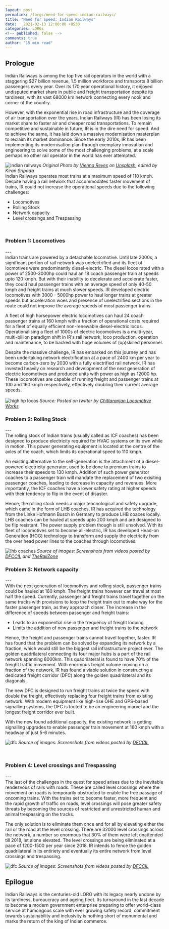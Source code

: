 ```yaml
---
layout: post
permalink: /lorgs/need-for-speed-indian-railways/
title: "Need for Speed: Indian Railways"
date:   2021-02-13 12:00:00 +0530
categories: LORGs
<!-- published: false -->
comments: true
author: "15 min read"
---
```


<h2>Prologue</h2>
<!-- Rail transport is special. It is statistically the safest and the most economical means of mass transportation, one that offers a fun and hassle-free experience, especially while travelling as a group. For all its benefits, one of the of rail transport in India is its tardiness.  -->
Indian Railways is among the top five rail operators in the world with a staggering $27 billion revenue, 1.5 million workforce and transports 8 billion passengers every year. Over its 170 year operational history, it enjoyed undisputed market share in public and freight transportation despite its tardiness, with its vast 68000 km network connecting every nook and corner of the country.

However, with the exponential rise in road infrastructure and the coverage of air transportation over the years, Indian Railways (IR) has been losing its market share to faster air and cheaper road transportations. To remain competitive and sustainable in future, IR is in the dire need for speed. And to achieve the same, it has laid down a massive modernisation masterplan to reclaim its market dominance. Since the early 2010s, IR has been implementing its modernisation plan through exemplary innovation and engineering to solve some of the most challenging problems, at a scale perhaps no other rail operator in the world has ever attempted.   

<!-- Trains are statistically the safest and the most economical means of mass transportation. They are truly special as they offer a fun and hassle-free travel experience, especially while travelling as a group. Interestingly, researchers found that emotional and social attributes such as nostalgia are one of the strongest attributes backing travellers' preference for rail transport. Despite its merits, tardiness has been the biggest show-spoiler of rail transport in India.
 -->
<!-- If you had travelled by Indian Railways, you would instantly relate to the numerous unplanned stops and the unrealistic arrival schedule of trains. 
 -->
<!-- Fortunataly, travel by Indian trains is only going to get better in future. In a bid to modernise itself, the Indian Railways (IR), which is the monopolistic operator of trains in the country on a vast 68000 km rail network, is solving six major problems to improve the operational efficiency of trains. Let's discuss those problems and the IR's innovation & engineering behind the scenes. -->


<!-- If you spent some time playing video games at the dawn of the 21st century, it is quite likely that you are familiar with NFS. For those who aren't, Need For Speed is a popular car racing video game franchise with each game having race missions that involve bigger rewards and faster cars as one progresses towards completion. In order to keep winning, the player has to spend money to make the car faster or buy a faster car. With money comes more speed and with speed comes even more money.

Indian Railways has been playing a similar game on its quest to modernise itself. Increasing operational speed on a 68000 km railway network is a challenging game - one that involves six missions. Let's look at what those are and how IR is finally winning. 
 -->
![indian railways](/assets/stock_images/lorgs/nfs_ir/cover.png)
*Original Photo by [Vienna Reyes](https://unsplash.com/@viennachanges) on [Unsplash](https://unsplash.com/s/photos/solar-system?utm_source=unsplash&utm_medium=referral&utm_content=creditCopyText), edited by Kiran Sripada*
<br>
Indian Railways operates most trains at a maximum speed of 110 kmph. Despite having a rail network that accommodates faster movement of trains, IR could not increase the operational speeds due to the following challenges:
* Locomotives
* Rolling Stock
* Network capacity
* Level crossings and Trespassing  
<br>
<h3>Problem 1: Locomotives</h3>
---
<br>
Indian trains are powered by a detachable locomotive. Until late 2000s, a significant portion of rail network was unelectrified and its fleet of locmotives were predominantly diesel-electric. The diesel locos rated with a power of 2500-3000hp could haul an 18 coach passenger train at speeds upto 120 kmph. But with their inability to decelerate and accelerate faster, they could haul passenger trains with an average speed of only 40-50 kmph and freight trains at much slower speeds. IR developed electric locomotives with 3000 - 5000hp power to haul longer trains at greater speeds but acceleration woes and presence of unelectrified sections in the route could not improve the average speeds of most passenger trains.

A fleet of high horsepower electric locomotives can haul 24 coach passenger trains at 160 kmph with a fraction of operational costs required for a fleet of equally efficient non-renewable diesel-electric locos. Operationalising a fleet of 1000s of electric locomotives is a multi-year, multi-billion paradigm shift in IR's rail network, loco production, operation and maintenance, to be backed with huge volumes of (up)skilled personnel.

Despite the massive challenge, IR has embarked on this journey and has been undertaking network electrification at a pace of 2400 km per year to become carbon-zero by 2030 with a fully electrified rail network. IR has invested heavily on research and development of the next generation of electric locomotives and produced units with power as high as 12000 hp. These locomotives are capable of running freight and passenger trains at 100 and 160 kmph respectively, effectively doubling their current average speeds.
<br><br>
![high hp locos](/assets/stock_images/lorgs/nfs_ir/hhp_locos.png)
*Source: Posted on twitter by [Chittaranjan Locomotive Works](https://twitter.com/clwrailindia?lang=en)*
<br>
<h3>Problem 2: Rolling Stock</h3>
---
<br>
The rolling stock of Indian trains (usually called as ICF coaches) has been designed to produce electricity required for HVAC systems on its own while in motion. This power generating equipment is located at the centre of the axles of the coach, which limits its operational speed to 110 kmph.

An existing alternative to the self-generation is the attachment of a  diesel-powered electricity generator, used to be done to premium trains to increase their speeds to 130 kmph. Addition of such power generator coaches to a passenger train will mandate the replacement of two exisiting passenger coaches, leading to decrease in capacity and revenues. More importantly, the ICF coaches have a lower safety rating at higher speeds with their tendency to flip in the event of disaster.

Hence, the rolling stock needs a major tehcnological and safety upgrade, which came in the form of LHB coaches. IR has acquired the technology from the Linke Hofmann Busch in Germany to produce LHB coaces locally. LHB coaches can be hauled at speeds upto 200 kmph and are designed to be flip resistant. The power supply problem though is still unsolved. With its fleet of locomotives set to become all-electric, IR has developed Head-on Generation (HOG) technology to transform and supply the electricity from the over head power lines to the coaches through locomotives.

![lhb coaches](/assets/stock_images/lorgs/nfs_ir/lhb_trains.png)
*Source of images: Screenshots from videos posted by [DFCCIL](https://www.youtube.com/channel/UCW6OR7DynNFQ59OV6k85LtQ) and [TheRailZone](https://www.youtube.com/channel/UC2NzJuX6FTyOhoBrFj9Ms1Q)*
<br>
<h3>Problem 3: Network capacity</h3>
---
<br>
<!-- With upgraded locomotives and rolling stock, IR will face a new challenge in operating faster passenger trains and relatively much slower freight trains on its already congested rail network. How to overcome the problem of congestion? Increase the speed of freight trains? Or reduce the freight traffic? -->
With the next generation of locomotives and rolling stock, passenger trains could be hauled at 160 kmph. The freight trains however can travel at most half the speed. Currently, passenger and freight trains travel together on the same tracks with provisions to loop the freight train out to make way for the faster passenger train, as they approach closer. The increase in the difference of speeds between passenger and freight trains:

* Leads to an exponential rise in the frequency of freight looping  
* Limits the addition of new passenger and freight trains to the network

Hence, the freight and passenger trains cannot travel together, faster. IR has found that the problem can be solved by expanding its network by a fraction, which would still be the biggest rail infrastructure project ever. The golden quadrilateral connecting its four major hubs is a part of the rail network spanning 8000km. This quadrilateral is found to have 70% of the freight traffic movement. With enormous freight volume moving on a fraction of the network, IR has found a viable solution in constructing a dedicated freight corridor (DFC) along the golden quadrilateral and its diagonals.

The new DFC is designed to run freight trains at twice the speed with double the freight, effectively replacing four freight trains from existing network. With modern equipment like high-rise OHE and GPS-based signalling systems, the DFC is touted to be an engineering marvel and the longest freight corridor ever built. 

With the new found additional capacity, the existing network is getting signalling upgrades to enable passenger train movement at 160 kmph with a headway of just 5-6 minutes.

![dfc](/assets/stock_images/lorgs/nfs_ir/dfc.png)
*Source of images: Screenshots from videos posted by [DFCCIL](https://www.youtube.com/channel/UCW6OR7DynNFQ59OV6k85LtQ)*
   
<!-- IR will face a new challenge in operating faster passenger trains and slower freight trains on its already congested rail network. How to overcome the problem of congestion? Increase the speed of freight trains? Or reduce the freight traffic?


Upgrading the speeds of longer, heavier and potentially inflammable freight trains further on the existing rail network poses alarming threats to travel safety. IR cannot afford to operate fewer freight trains as freight movement generated 64% of IR's total revenue in FY2020 with an increasing trend whereas the passenger trains have been loss-making for years now.
 -->
<br>
<h3>Problem 4: Level crossings and Trespassing</h3>
---
<br>
The last of the challenges in the quest for speed arises due to the inevitable rendezvous of rails with roads. These are called level crossings where the movement on roads is temporarily obstructed to enable the free passage of oncoming trains. With the trains set to become faster, more frequent and the rapid growth of traffic on roads, level crossings will pose greater safety threats by becoming the sources of restricted and unrestricted human and animal trespassing on the tracks. 

The only solution is to eliminate them once and for all by elevating either the rail or the road at the level crossing. There are 32000 level crossings across the network, a number so enormous that 30% of them were left unattended till 2018, let alone elevated. The level crossings are being eliminated at a pace of 1200-1500 per year since 2018. IR intends to fence the golden quadrilateral in its entiriety and eventually its entire network from level crossings and trespassing. 

![dfc](/assets/stock_images/lorgs/nfs_ir/dfc.png)
*Source of images: Screenshots from videos posted by [DFCCIL](https://www.youtube.com/channel/UCW6OR7DynNFQ59OV6k85LtQ)*

<h2>Epilogue</h2>
Indian Railways is the centuries-old LORG with its legacy nearly undone by its tardiness, bureaucracy and ageing fleet. Its turnaround in the last decade to become a modern government enterprise preparing to offer world-class service at humongous scale with ever growing safety record, commitment towards sustainability and inclusivity is nothing short of monumental and marks the return of the king of Indian commerce. 


<!-- Unmanned level crossings are the points of intersection of rails and road. Leaving them unattended is equivalent to leaving a major four-road junction unattended without signals. A faster oncoming train will have a higher chance of having a deadlier collision. IR has come up with an action plan to convert all unmanned level crossings to manned and eventually eliminate them once and for all through construction of overpasses and underpasses. After collecting dust for several years, the action plan papers are finally put to use from 2010s. IR has been able to finish this sub-mission by March 2020. 

Solving all these problems requires enormous amount of capital investment which is unaffordable the Railways as it is a government enterprise. Moreover, if they cannot maintain desirable travel safety with the present standard operating procedure, how could they do so by increasing the speed further? Therefore, safety is the achievement of the hour and they have done that exactly. The following stats quantify their efforts:

Having found some consistency in maitaining travel safety, they are gradually inching towards their goal by tackling the roadblocks in the following manner:
 -->

<!-- <h4>Avoid Trespassing</h4>
Since the inception, the railways has been investing in initiatives to promote the hazards of trespassing on the railway tracks. They even came up with laws and penalties against the same. But with a population of 1.3 billion and with the network laid over a rich biodiversity, trespassing is never eliminated entirely. In the event of a collision, the change in momentum can derail the train putting many lives at risk. Even in cases of minor collisions, the network can be blocked for several hours causing significant loss in revenue. So, the railways have decided to fence its entire 68000 km network - a rather old-school but viable option. But to construct and maintain will still remain as a significant challenge for years to come.

<h4>Eliminate level crossings</h4>
The elimination of unmanned level crossings has contributed towards improved safety to an extent. But the railways have realised that the removal of level crossings once and for all is the way forward to achieve safety with enhanced speed. For several years, railways have been constructing overpasses and underpasses at busier intersections. But from 2015, they swicthed gears in terms of conversion of level crossings which is shown by the following stats:

The cherry on the cake though is one such underpass construction, which was finished in a record time of 4 days as it was meant to happen at one of the busier sections in the railway network:

<h4>Modernisation of operational equipment</h4>
This is the most important and the hardest challenge that the Indian Railways has been fighting hard by investing heavily on technology and innovation. In a nutshell, speed is generated by the locomotives, speed has to be sustained by the rolling stock & the rails and speed is managed by the communication systems such as signalling. But do the railways possess capable equipment to attain the speed? The answer is "Not enough!"

Indian railways produces the locomotives and rolling stock on its own and it does possess semi-high speed capable equipment since 1995 but in miserably low numbers until mid-2010s. 

The locomotives below are known as WAP-5 and WAP-7 respectively which can comfortably pull a 20 (and 24) coach passenger train at speeds upto 200 kmph. 

These locomotives first entered the Indian Railways in 1995 (and 2001) and the table below provides the number of WAP-5/ WAP-7 locomotives in service over the years:

So how is the railways managing to produce drastically higher number of units since 2011? 

Indian Railways has a mix of electric locomotives powered by diesel and electricity. As of 2020, none of the diesel class of locomotives achieved a higher carrying capacity than WAP-7. For this reason and the added advantage of reduction in its carbon footprint, the railways has decided to electrify its entire network (and is well on its way to meet the deadline in 2023) and increased the production of electric WAP-7 locmotives dramatically, even at production centers meant to produce diesel-electric locomotives.

And for freight trains, they came up with WAG-12 and WAG-11 class of locomotives with monstrous power of upto 12000 HP. This a testimony of Indian Railways investment in green technology, as it joins the elite group of 6 nations in the entire world to have ever produced a 10000 HP+ locomotive.

<h4>Rolling Stock</h4>
Indian Railways have first inducted the Linke-Holfmann Busch (LHB) class of coaches in 2000. These coaches provide enhanced travel safety and more importantly they are flip resistant in the event of disaster. Flipping of coaches during accidents was found to be making the disasters more deadlier. But LHB coaches are significantly expensive to produce and for several years, these coaches were used only in premium trains due to low numbers of production.

Somehow by 2018, the railways cracked the code for mass production and decided to produce only the LHB coaches thereafter at all facilities, a welcome change towards enhanced speed and safety. Theoritically, LHB coaches can be tuned to attain speeds of up to 200 kmph. But the non-air conditioned class of coaches form signifcant portion of most Indian trains. These non-AC coaches have windows with open vents for air circulation that provide significant risks when operated at higher speeds. It seemed impossible to strip all non-AC coaches until September 2020, when IR came with a game-changing design of an air-conditioned coach with similar dimensions having enhanced capacity making up for the loss in revenue with reduction in fare. The railways is going to bet on the increased spending power of Indians to adapt to the AC class of travel in the future. 

https://www.financialexpress.com/infrastructure/railways/after-becoming-worlds-largest-rail-factory-indian-railways-icf-to-beat-its-own-coach-production-record/1822460/

https://www.livemint.com/industry/manufacturing/indian-railways-new-record-rcf-manufactures-nearly-1500-lhb-coaches-in-last-fy-11617284752066.html

https://www.financialexpress.com/infrastructure/railways/why-indian-railways-is-manufacturing-only-lhb-design-coaches-now/1262887/

https://www.statista.com/statistics/741257/india-railways-revenue-distribution-by-segment/ -->